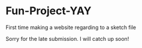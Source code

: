# Fun-Project-YAY
First time making a website regarding to a sketch file

Sorry for the late submission. I will catch up soon!

